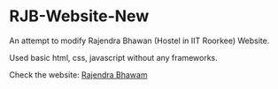 # RJB-Website-New

An attempt to modify Rajendra Bhawan (Hostel in IIT Roorkee) Website.

Used basic html, css, javascript without any frameworks.

Check the website: [Rajendra Bhawam](https://kareka-gb.github.io/RJB-Website-New/)
